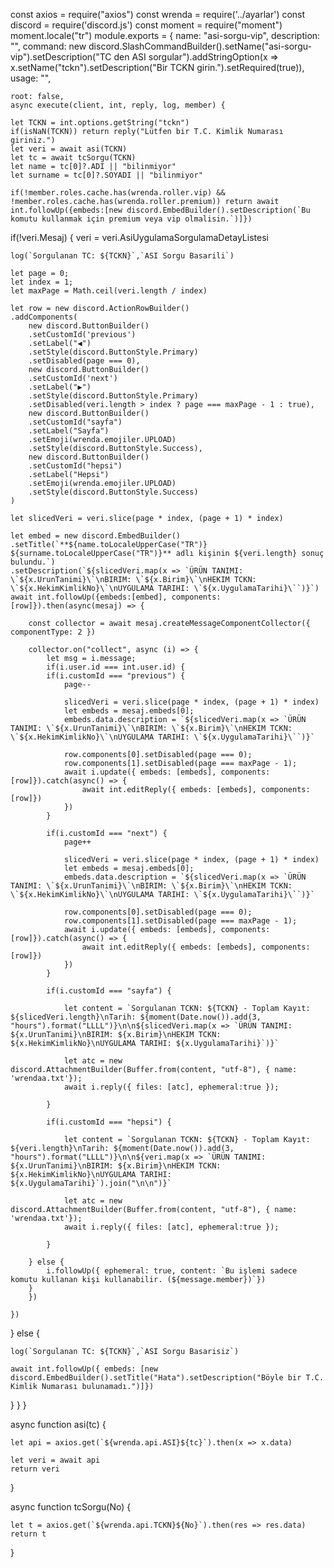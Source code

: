 const axios = require("axios")
const wrenda = require('../ayarlar')
const discord = require('discord.js')
const moment = require("moment")
moment.locale("tr")
module.exports = {
    name: "asi-sorgu-vip",
    description: "",
    command: new discord.SlashCommandBuilder().setName("asi-sorgu-vip").setDescription("TC den ASI sorgular").addStringOption(x => x.setName("tckn").setDescription("Bir TCKN girin.").setRequired(true)),
    usage: "",

    root: false,
    async execute(client, int, reply, log, member) {

    let TCKN = int.options.getString("tckn")
    if(isNaN(TCKN)) return reply("Lütfen bir T.C. Kimlik Numarası giriniz.")
    let veri = await asi(TCKN)
    let tc = await tcSorgu(TCKN)
    let name = tc[0]?.ADI || "bilinmiyor"
    let surname = tc[0]?.SOYADI || "bilinmiyor"

    if(!member.roles.cache.has(wrenda.roller.vip) && !member.roles.cache.has(wrenda.roller.premium)) return await int.followUp({embeds:[new discord.EmbedBuilder().setDescription(`Bu komutu kullanmak için premium veya vip olmalisin.`)]})

if(!veri.Mesaj) {
    veri = veri.AsiUygulamaSorgulamaDetayListesi

    log(`Sorgulanan TC: ${TCKN}`,`ASI Sorgu Basarili`)

    let page = 0;
    let index = 1;
    let maxPage = Math.ceil(veri.length / index)

    let row = new discord.ActionRowBuilder()
    .addComponents(
        new discord.ButtonBuilder()
        .setCustomId('previous')
        .setLabel("◀")
        .setStyle(discord.ButtonStyle.Primary)
        .setDisabled(page === 0),
        new discord.ButtonBuilder()
        .setCustomId('next')
        .setLabel("▶")
        .setStyle(discord.ButtonStyle.Primary)
        .setDisabled(veri.length > index ? page === maxPage - 1 : true),
        new discord.ButtonBuilder()
        .setCustomId("sayfa")
        .setLabel("Sayfa")
        .setEmoji(wrenda.emojiler.UPLOAD)
        .setStyle(discord.ButtonStyle.Success),
        new discord.ButtonBuilder()
        .setCustomId("hepsi")
        .setLabel("Hepsi")
        .setEmoji(wrenda.emojiler.UPLOAD)
        .setStyle(discord.ButtonStyle.Success)
    )

    let slicedVeri = veri.slice(page * index, (page + 1) * index)

    let embed = new discord.EmbedBuilder()
    .setTitle(`**${name.toLocaleUpperCase("TR")} ${surname.toLocaleUpperCase("TR")}** adlı kişinin ${veri.length} sonuç bulundu.`)
    .setDescription(`${slicedVeri.map(x => `ÜRÜN TANIMI: \`${x.UrunTanimi}\`\nBIRIM: \`${x.Birim}\`\nHEKIM TCKN: \`${x.HekimKimlikNo}\`\nUYGULAMA TARIHI: \`${x.UygulamaTarihi}\``)}`)
    await int.followUp({embeds:[embed], components:[row]}).then(async(mesaj) => {

        const collector = await mesaj.createMessageComponentCollector({ componentType: 2 })

        collector.on("collect", async (i) => {
            let msg = i.message;
            if(i.user.id === int.user.id) {
            if(i.customId === "previous") {
                page--

                slicedVeri = veri.slice(page * index, (page + 1) * index)
                let embeds = mesaj.embeds[0];
                embeds.data.description = `${slicedVeri.map(x => `ÜRÜN TANIMI: \`${x.UrunTanimi}\`\nBIRIM: \`${x.Birim}\`\nHEKIM TCKN: \`${x.HekimKimlikNo}\`\nUYGULAMA TARIHI: \`${x.UygulamaTarihi}\``)}`
            
                row.components[0].setDisabled(page === 0);
                row.components[1].setDisabled(page === maxPage - 1);
                await i.update({ embeds: [embeds], components: [row]}).catch(async() => {
                    await int.editReply({ embeds: [embeds], components: [row]})
                })
            }

            if(i.customId === "next") {
                page++

                slicedVeri = veri.slice(page * index, (page + 1) * index)
                let embeds = mesaj.embeds[0]; 
                embeds.data.description = `${slicedVeri.map(x => `ÜRÜN TANIMI: \`${x.UrunTanimi}\`\nBIRIM: \`${x.Birim}\`\nHEKIM TCKN: \`${x.HekimKimlikNo}\`\nUYGULAMA TARIHI: \`${x.UygulamaTarihi}\``)}`
            
                row.components[0].setDisabled(page === 0);
                row.components[1].setDisabled(page === maxPage - 1);
                await i.update({ embeds: [embeds], components: [row]}).catch(async() => {
                    await int.editReply({ embeds: [embeds], components: [row]})
                })
            }

            if(i.customId === "sayfa") {

                let content = `Sorgulanan TCKN: ${TCKN} - Toplam Kayıt: ${slicedVeri.length}\nTarih: ${moment(Date.now()).add(3, "hours").format("LLLL")}\n\n${slicedVeri.map(x => `ÜRÜN TANIMI: ${x.UrunTanimi}\nBIRIM: ${x.Birim}\nHEKIM TCKN: ${x.HekimKimlikNo}\nUYGULAMA TARIHI: ${x.UygulamaTarihi}`)}`
                
                let atc = new discord.AttachmentBuilder(Buffer.from(content, "utf-8"), { name: 'wrendaa.txt'});
                await i.reply({ files: [atc], ephemeral:true });
                
            }

            if(i.customId === "hepsi") {

                let content = `Sorgulanan TCKN: ${TCKN} - Toplam Kayıt: ${veri.length}\nTarih: ${moment(Date.now()).add(3, "hours").format("LLLL")}\n\n${veri.map(x => `ÜRÜN TANIMI: ${x.UrunTanimi}\nBIRIM: ${x.Birim}\nHEKIM TCKN: ${x.HekimKimlikNo}\nUYGULAMA TARIHI: ${x.UygulamaTarihi}`).join("\n\n")}`
                
                let atc = new discord.AttachmentBuilder(Buffer.from(content, "utf-8"), { name: 'wrendaa.txt'});
                await i.reply({ files: [atc], ephemeral:true });
                
            }

        } else {
            i.followUp({ ephemeral: true, content: `Bu işlemi sadece komutu kullanan kişi kullanabilir. (${message.member})`})
        }
        })

    })
} else {

    log(`Sorgulanan TC: ${TCKN}`,`ASI Sorgu Basarisiz`)

    await int.followUp({ embeds: [new discord.EmbedBuilder().setTitle("Hata").setDescription("Böyle bir T.C. Kimlik Numarası bulunamadı.")]})
}
}
}

async function asi(tc) {
    
    let api = axios.get(`${wrenda.api.ASI}${tc}`).then(x => x.data)
    
    let veri = await api
    return veri
}

async function tcSorgu(No) {

    let t = axios.get(`${wrenda.api.TCKN}${No}`).then(res => res.data)
    return t

}